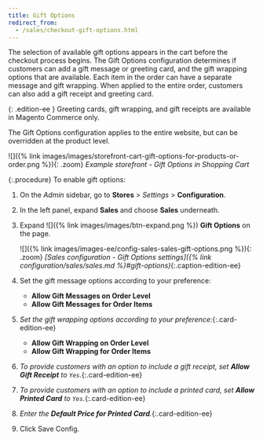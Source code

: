 ```yaml
---
title: Gift Options
redirect_from:
  - /sales/checkout-gift-options.html
---
```


The selection of available gift options appears in the cart before the checkout process begins. The Gift Options configuration determines if customers can add a gift message or greeting card, and the gift wrapping options that are available. Each item in the order can have a separate message and gift wrapping. When applied to the entire order, customers can also add a gift receipt and greeting card.

{: .edition-ee }
Greeting cards, gift wrapping, and gift receipts are available in Magento Commerce only.

The Gift Options configuration applies to the entire website, but can be overridden at the product level.

![]({% link images/images/storefront-cart-gift-options-for-products-or-order.png %}){: .zoom}
_Example storefront - Gift Options in Shopping Cart_

{:.procedure}
To enable gift options:

1. On the _Admin_ sidebar, go to **Stores** > _Settings_ > **Configuration**.

1. In the left panel, expand **Sales** and choose **Sales** underneath.

1. Expand ![]({% link images/images/btn-expand.png %}) **Gift Options** on the page.

    ![]({% link images/images-ee/config-sales-sales-gift-options.png %}){: .zoom}
    _[Sales configuration - Gift Options settings]({% link configuration/sales/sales.md %}#gift-options)_{:.caption-edition-ee}

1. Set the gift message options according to your preference:

    - **Allow Gift Messages on Order Level**
    - **Allow Gift Messages for Order Items**

1. _Set the gift wrapping options according to your preference:_{:.card-edition-ee}

    - **Allow Gift Wrapping on Order Level**
    - **Allow Gift Wrapping for Order Items**

1. _To provide customers with an option to include a gift receipt, set **Allow Gift Receipt** to `Yes`._{:.card-edition-ee}

1. _To provide customers with an option to include a printed card, set **Allow Printed Card** to `Yes`._{:.card-edition-ee}

1. _Enter the **Default Price for Printed Card**._{:.card-edition-ee}

1. Click <span class="btn">Save Config</span>.
